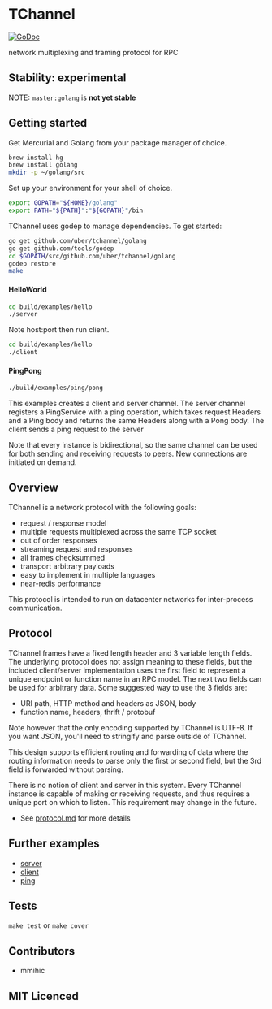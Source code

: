 # TChannel

[![GoDoc](https://godoc.org/github.com/uber/tchannel/golang?status.svg)](https://godoc.org/github.com/uber/tchannel/golang)

network multiplexing and framing protocol for RPC

## Stability: experimental

NOTE: `master:golang` is **not yet stable**

## Getting started

Get Mercurial and Golang from your package manager of choice.

```bash
brew install hg
brew install golang
mkdir -p ~/golang/src
```

Set up your environment for your shell of choice.

```bash
export GOPATH="${HOME}/golang"
export PATH="${PATH}":"${GOPATH}"/bin
```

TChannel uses godep to manage dependencies.  To get started:

```bash
go get github.com/uber/tchannel/golang
go get github.com/tools/godep
cd $GOPATH/src/github.com/uber/tchannel/golang
godep restore
make
```

#### HelloWorld

```bash
cd build/examples/hello
./server
```

Note host:port then run client.

```bash
cd build/examples/hello
./client
```


#### PingPong
```bash
./build/examples/ping/pong
```

This examples creates a client and server channel.  The server channel registers a PingService
with a ping operation, which takes request Headers and a Ping body and returns the
same Headers along with a Pong body.  The client sends a ping request to the server

Note that every instance is bidirectional, so the same channel can be used for both sending
and receiving requests to peers.  New connections are initiated on demand.


## Overview

TChannel is a network protocol with the following goals:

 * request / response model
 * multiple requests multiplexed across the same TCP socket
 * out of order responses
 * streaming request and responses
 * all frames checksummed
 * transport arbitrary payloads
 * easy to implement in multiple languages
 * near-redis performance

This protocol is intended to run on datacenter networks for inter-process communication.

## Protocol

TChannel frames have a fixed length header and 3 variable length fields. The underlying protocol
does not assign meaning to these fields, but the included client/server implementation uses
the first field to represent a unique endpoint or function name in an RPC model.
The next two fields can be used for arbitrary data. Some suggested way to use the 3 fields are:

* URI path, HTTP method and headers as JSON, body
* function name, headers, thrift / protobuf

Note however that the only encoding supported by TChannel is UTF-8.  If you want JSON, you'll need
to stringify and parse outside of TChannel.

This design supports efficient routing and forwarding of data where the routing information needs
to parse only the first or second field, but the 3rd field is forwarded without parsing.

There is no notion of client and server in this system. Every TChannel instance is capable of
making or receiving requests, and thus requires a unique port on which to listen. This requirement may
change in the future.

 - See [protocol.md](../docs/protocol.md) for more details

## Further examples

 - [server](examples/hello/server/main.go)
 - [client](examples/hello/client/main.go)
 - [ping](examples/ping/main.go)

## Tests

`make test` or `make cover`

## Contributors

 - mmihic

## MIT Licenced
